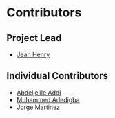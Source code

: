 # Contributors

## Project Lead

* [Jean Henry](https://github.com/ansjhenry)

## Individual Contributors

* [Abdeljelile Addi](https://github.com/aaddi06)
* [Muhammed Adedigba](https://github.com/moe-ad)
* [Jorge Martinez](https://github.com/jorgepiloto)
